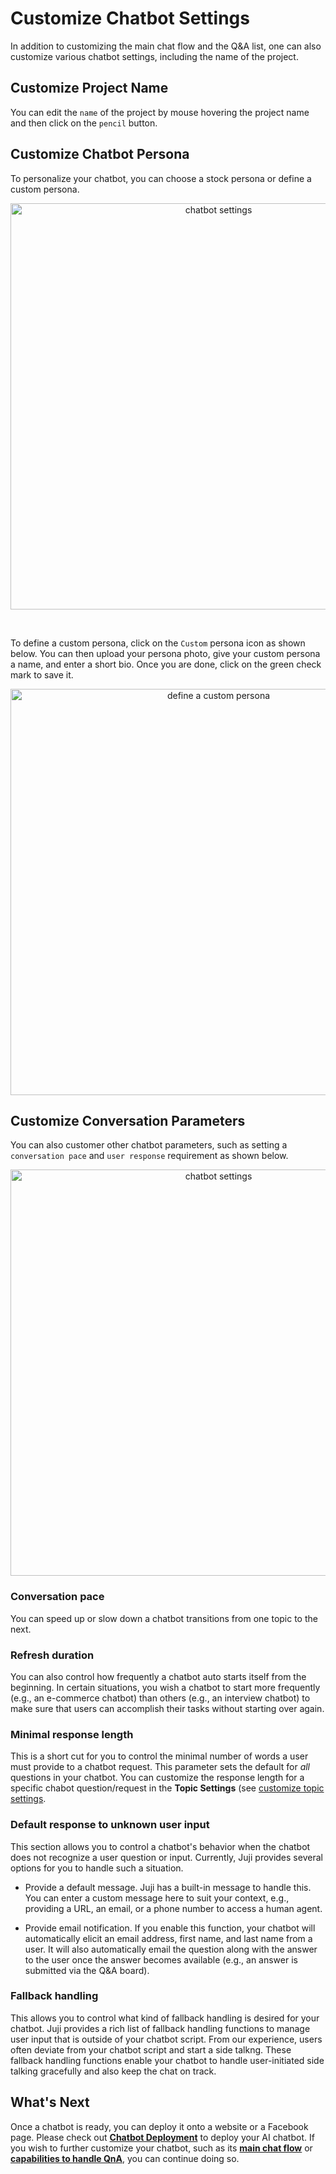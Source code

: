 
# **Customize Chatbot Settings**

In addition to customizing the main chat flow and the Q&A list, one
can also customize various chatbot settings, including the name of the project.

## Customize Project Name

You can edit the `name` of the project by mouse hovering the project
name and then click on the `pencil` button.

## Customize Chatbot Persona

To personalize your chatbot, you can choose a stock persona or define a custom persona.

<p align="center"><img src="../../img/chatbot-settings-1.png" alt="chatbot settings" width="650"/></p>

<br>

To define a custom persona, click on the `Custom` persona icon as shown below. You can then upload your persona photo, give your custom persona a name, and enter a short bio. Once you are done, click on the green check mark to save it.

<p align="center"><img src="../../img/custom-chatbot-persona.png" alt="define a custom persona" width="650"/></p>

## Customize Conversation Parameters
You can also customer other chatbot parameters, such as setting a
`conversation pace` and `user response` requirement as shown below. 

<p align="center"><img src="../../img/chatbot-settings-2.png" alt="chatbot settings" width="650"/></p>

### **Conversation pace**

You can speed up or slow down a chatbot transitions from one topic to the next.

### **Refresh duration**

You can also control how frequently a chatbot auto starts itself from
the beginning. In certain situations, you wish a chatbot to start more
frequently (e.g., an e-commerce chatbot) than others (e.g., an
interview chatbot) to make sure that users can accomplish their tasks
without starting over again.

### **Minimal response length**

This is a short cut for you to control the minimal number of words a
user must provide to a chatbot request. This parameter sets the
default for *all* questions in your chatbot. You can customize the response length for a specific chabot question/request in the **Topic Settings** (see [customize topic settings](../customize-main-chat-flow#Customize-Topic-Settings).

### **Default response to unknown user input**

This section allows you to control a chatbot's behavior when the chatbot does not recognize a user question or input. Currently, Juji provides several options for you to handle such a situation.

* Provide a default message. Juji has a built-in message to handle this. You can enter a custom message here to suit your context, e.g., providing a URL, an email, or a phone number to access a human agent.

* Provide email notification. If you enable this function, your chatbot will automatically elicit an email address, first name, and last name from a user. It will also automatically email the question along with the answer to the user once the answer becomes available (e.g., an answer is submitted via the Q&A board).


### **Fallback handling**

This allows you to control what kind of
    fallback handling is desired for your chatbot. Juji provides a
    rich list of fallback handling functions to manage user input that
    is outside of your chatbot script. From our experience, users
    often deviate from your chatbot script and start a side
    talkng. These fallback handling functions enable your chatbot to
    handle user-initiated side talking gracefully and also keep the
    chat on track. 




## What's Next

Once a chatbot is ready, you can deploy it onto a website or a
Facebook page. Please check out [**Chatbot Deployment**](../release)
to deploy your AI chatbot. If you wish to further customize your chatbot, such as its [**main chat flow**](../customize-main-chat-flow) or [**capabilities to handle QnA**](../customize-qa), you can continue doing so. 


